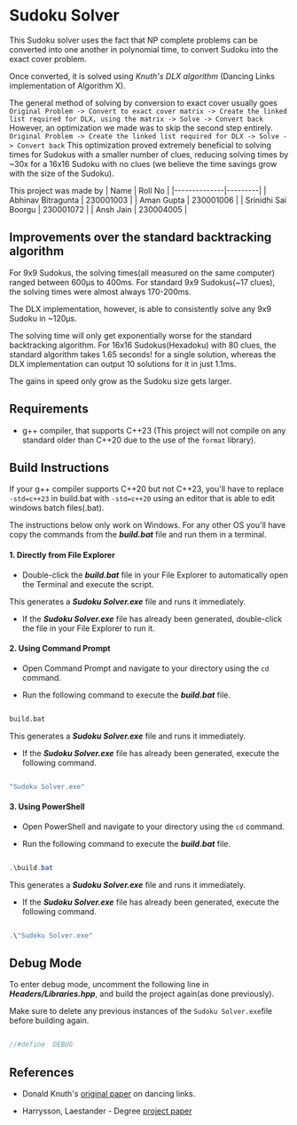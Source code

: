 
# Sudoku Solver

  

This Sudoku solver uses the fact that NP complete problems can be converted into one another in polynomial time, to convert Sudoku into the exact cover problem.

Once converted, it is solved using _Knuth's DLX algorithm_ (Dancing Links implementation of Algorithm X).

The general method of solving by conversion to exact cover usually goes
``Original Problem -> Convert to exact cover matrix -> Create the linked list required for DLX, using the matrix -> Solve -> Convert back``
However, an optimization we made was to skip the second step entirely.
`` Original Problem -> Create the linked list required for DLX -> Solve -> Convert back``
This optimization proved extremely beneficial to solving times for Sudokus with a smaller number of clues, reducing solving times by  ~30x for a 16x16 Sudoku with no clues (we believe the time savings grow with the size of the Sudoku).


This project was made by
| Name         | Roll No |
|--------------|---------|
| Abhinav Bitragunta        | 230001003     |
| Aman Gupta          | 230001006     |
| Srinidhi Sai Boorgu     | 230001072     |
| Ansh Jain     | 230004005     |

## Improvements over the standard backtracking algorithm
For 9x9 Sudokus, the solving times(all measured on the same computer) ranged between 600μs to 400ms.
For standard  9x9 Sudokus(~17 clues), the solving times were almost always 170-200ms.

The DLX implementation, however, is able to consistently solve any 9x9 Sudoku in ~120μs.

The solving time will only get exponentially worse for the standard backtracking algorithm.
For 16x16 Sudokus(Hexadoku) with 80 clues, the standard algorithm takes  1.65 seconds! for a single solution, whereas the DLX implementation can output 10 solutions for it in just 1.1ms.

The gains in speed only grow as the Sudoku size gets larger.

## Requirements
* g++ compiler, that supports C++23 (This project will not compile on any standard older than C++20 due to the use of the ``format`` library).

## Build Instructions

  If your g++ compiler supports C++20 but not C++23, you'll have to replace ``-std=c++23`` in build.bat with ``-std=c++20`` using an editor that is able to edit windows batch files(.bat).
  
  The instructions below only work on Windows. For any other OS you'll have copy the commands from the **_build.bat_** file and run them in a terminal.

#### 1. Directly from File Explorer

  

* Double-click the **_build.bat_** file in your File Explorer to automatically open the Terminal and execute the script.

This generates a **_Sudoku Solver.exe_** file and runs it immediately.

  

* If the **_Sudoku Solver.exe_** file has already been generated, double-click the file in your File Explorer to run it.

  

#### 2. Using Command Prompt

* Open Command Prompt and navigate to your directory using the `cd` command.

* Run the following command to execute the **_build.bat_** file.

```cmd

build.bat

```

This generates a **_Sudoku Solver.exe_** file and runs it immediately.

* If the **_Sudoku Solver.exe_** file has already been generated, execute the following command.

```cmd

"Sudoku Solver.exe"

```


#### 3. Using PowerShell

* Open PowerShell and navigate to your directory using the `cd` command.

* Run the following command to execute the **_build.bat_** file.

```powershell

.\build.bat

```

This generates a **_Sudoku Solver.exe_** file and runs it immediately.

* If the **_Sudoku Solver.exe_** file has already been generated, execute the following command.

```powershell

.\"Sudoku Solver.exe"

```

  

## Debug Mode

To enter debug mode, uncomment the following line in **_Headers/Libraries.hpp_**, and build the project again(as done previously).

Make sure to delete any previous instances of the `Sudoku Solver.exe`file before building again.

```c++

//#define  DEBUG

```

## References

 * Donald Knuth's [original paper](https://www.ocf.berkeley.edu/~jchu/publicportal/sudoku/0011047.pdf) on dancing links.
 
* Harrysson, Laestander - Degree [project paper](https://www.kth.se/social/files/58861771f276547fe1dbf8d1/HLaestanderMHarrysson_dkand14.pdf)
